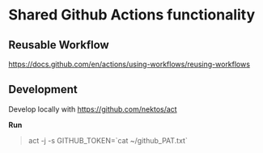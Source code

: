 # Shared Github Actions functionality

## Reusable Workflow
https://docs.github.com/en/actions/using-workflows/reusing-workflows

## Development
Develop locally with https://github.com/nektos/act

**Run**

>act -j <workflow name> -s GITHUB_TOKEN=\`cat ~/github_PAT.txt\`
